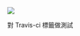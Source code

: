 [![](https://travis-ci.org/hadesshark/hexo_blog_code.svg?branch=master)](https://travis-ci.org/hadesshark/hexo_blog_code)

對 Travis-ci 標籤做測試
